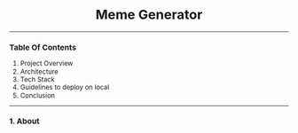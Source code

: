 <svg fill="none" viewBox="0 0 600 300" width="600" height="300" xmlns="http://www.w3.org/2000/svg">
  <foreignObject x="0" y="0" width="600" height="300"> 
  <div xmlns="http://www.w3.org/1999/xhtml">
      <h1  align="center" >Meme Generator</h1>
    </div>

---
<div>
  <h3>Table Of Contents</h3>
  <ol>
     <li>Project Overview</li>
    <li>Architecture</li>
    <li>Tech Stack</li>
    <li>Guidelines to deploy on local</li>
    <li>Conclusion</li>
  </ol>
</div>

  ---
<div>
    <h3 font="bold">1. About </h3>
    <br>
    <p>
      Full-stack web application that allows users to generate, customize, and share memes dynamically. Built using React, Flask, and Supabase, the app lets users browse meme templates, edit text directly on images, and download or share the final meme. The system also supports user authentication and image-based editing functionalities. A tightly coupled architecture ensures quick interaction between frontend and backend while maintaining modular components for scalability.
    </p>
</div>

---

<div>
  <h3>2. Architecture</h3>
 <img src="https://github.com/Shwetha-75/image/blob/f9949fa3f5817a93c14410affc30045fc3376830/meme-ppt.png?raw=true"/>
</div>
<div>
</div>

---

  <h3>3. Tech Stack</h3>
  
  |Phase | Tech |
  |------- |------|
  |Frontend| Reactjs |
  |Backend | Node js, OAuth SignIn |
  |Databse |Supabase |
  |Testing | jest, postman |
  |Deloyement | render, vercel|

  ---

  <div>
    <h3>6. Guidelines to deploy on local </h3>
  </div>
   <p>Clone the repository</p>
   
   ~~~
    git clone https://github.com/Shwetha-75/Budget-Tracker-View.git](https://github.com/Shwetha-75/meme-web-app.git
   ~~~

   <p>For view install lastest version & integrate it with vite (Optional : you can use any flavours of js and frameworks)</p>

   ~~~
     npm create vite@latest
   ~~~
   <p>Install node modules</p>

   ~~~
    npm i
   ~~~
   <p>For Backend services install node js</p>
   
   ~~~
    npm i
   ~~~

  ---
  
  <h3>Conclusion</h3>
  <div>
    <ul>
      <li>Contributors : Shwetha K (Design, Develeopment, Deployment)</li>
      <li>**Note : No fixed timeline, the project is under development.</li>
    </ul>
  </div>
  <p>"Woohoo!" 🎉 you have completed the installation, now you can work on the project to implement your own ideas</p>
 </div>
  </foreignObject>
</svg>
